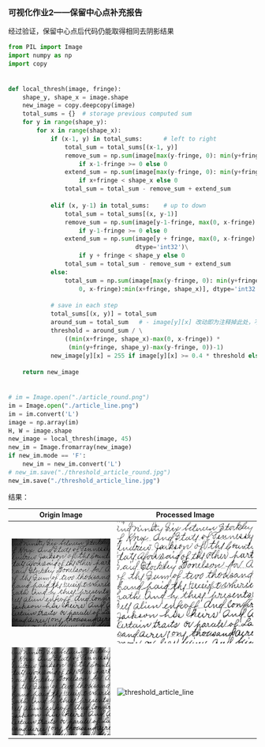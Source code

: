 ### 可视化作业2——保留中心点补充报告

经过验证，保留中心点后代码仍能取得相同去阴影结果

```python
from PIL import Image
import numpy as np
import copy


def local_thresh(image, fringe):
    shape_y, shape_x = image.shape
    new_image = copy.deepcopy(image)
    total_sums = {}  # storage previous computed sum
    for y in range(shape_y):
        for x in range(shape_x):
            if (x-1, y) in total_sums:      # left to right
                total_sum = total_sums[(x-1, y)]
                remove_sum = np.sum(image[max(y-fringe, 0): min(y+fringe, shape_y), x-1-fringe], dtype='int32')\
                    if x-1-fringe >= 0 else 0
                extend_sum = np.sum(image[max(y-fringe, 0): min(y+fringe, shape_y), x+fringe], dtype='int32')\
                    if x+fringe < shape_x else 0
                total_sum = total_sum - remove_sum + extend_sum

            elif (x, y-1) in total_sums:    # up to down
                total_sum = total_sums[(x, y-1)]
                remove_sum = np.sum(image[y-1-fringe, max(0, x-fringe):min(x+fringe, shape_x)], dtype='int32')\
                    if y-1-fringe >= 0 else 0
                extend_sum = np.sum(image[y + fringe, max(0, x-fringe):min(x+fringe, shape_x)],
                                    dtype='int32')\
                    if y + fringe < shape_y else 0
                total_sum = total_sum - remove_sum + extend_sum
            else:
                total_sum = np.sum(image[max(y-fringe, 0): min(y+fringe, shape_y), max(
                    0, x-fringe):min(x+fringe, shape_x)], dtype='int32')  # compute from None

            # save in each step
            total_sums[(x, y)] = total_sum
            around_sum = total_sum   # - image[y][x] 改动即为注释掉此处，不去除中心点
            threshold = around_sum / \
                ((min(x+fringe, shape_x)-max(0, x-fringe)) *
                 (min(y+fringe, shape_y)-max(y-fringe, 0))-1)
            new_image[y][x] = 255 if image[y][x] >= 0.4 * threshold else 0

    return new_image


# im = Image.open("./article_round.png")
im = Image.open("./article_line.png")
im = im.convert('L')
image = np.array(im)
H, W = image.shape
new_image = local_thresh(image, 45)
new_im = Image.fromarray(new_image)
if new_im.mode == 'F':
    new_im = new_im.convert('L')
# new_im.save("./threshold_article_round.jpg")
new_im.save("./threshold_article_line.jpg")


```

结果：

| Origin Image                          | Processed Image                                              |
| ------------------------------------- | ------------------------------------------------------------ |
| ![article_round](./article_round.png) | ![threshold_article_round](./threshold_article_round.jpg)    |
| ![article_line](./article_line.png?)  | ![threshold_article_line](file://D:/SP2(%E8%B5%84%E6%96%99%E5%AD%98%E5%82%A8%E5%AE%A4)/%E5%A4%8D%E6%97%A6%E5%AD%A6%E4%B9%A0%E8%B5%84%E6%96%99/%E5%A4%A7%E5%9B%9B%E4%B8%8B/%E6%95%B0%E6%8D%AE%E5%8F%AF%E8%A7%86%E5%8C%96/%E5%8F%AF%E8%A7%86%E5%8C%96%E4%BD%9C%E4%B8%9A2/threshold_article_line.jpg?lastModify=1586230163) |